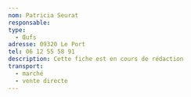 ```yaml
---
nom: Patricia Seurat
responsable:
type:
  - Œufs
adresse: 09320 Le Port 
tel: 06 12 55 58 91
description: Cette fiche est en cours de rédaction
transport:
  - marché
  - vente directe
---
```


